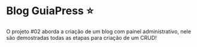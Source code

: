 # Blog GuiaPress ⭐
O projeto #02 aborda a criação de um blog com painel administrativo, nele são demostradas todas as etapas para criação de um CRUD!
